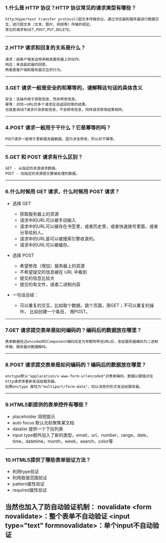 ### 1.什么是 HTTP 协议？HTTP 协议常见的请求类型有哪些？
    http(Hypertext transfer protocol)超文本传输协议，通过浏览器和服务器进行数据交互，进行超文本（文本、图片、视频等）传输的规定。
    常见的请求有GET,POST,PUT,DELETE。
---
### 2.HTTP 请求和回复的关系是什么？
    请求：由客户端发送用来触发服务器上的动作。
    响应：来自副武器的回答。
    两者是客户端和服务器交互的行为。
---
### 3.GET 请求一般是安全的和幂等的，请解释这句话的具体含义
    安全：该操作用于获取信息，而非修改信息。
    幂等：对同一URL的多个请求应该返回同等的结果。
    也就是说GET请求只会获取信息，不会修改信息，同样请求获得结果相同。
---
### 4.POST 请求一般用于干什么？它是幂等的吗？
    POST请求一般用于更新服务器数据，因为涉及修改，所以并不幂等。
---
### 5.GET 和 POST 请求有什么区别？
    GET - 从指定的资源请求数据。
    POST - 向指定的资源提交要被处理的数据。
---
### 6.什么时候用 GET 请求，什么时候用 POST 请求？
+ 选择 GET
    + 获取服务器上的资源
    + 请求中的URL可以被手动输入
    + 请求中的URL可以被存在书签里，或者历史里，或者快速拨号里面，或者分享给别人。
    + 请求中的URL是可以被搜索引擎收录的。
    + 请求中的URL可以被缓存。

+ 选择 POST
    + 希望修改（增加）服务器上的资源
    + 不希望提交的信息被在 URL 中看到
    + 提交的信息比较大
    + 提交的有文件，或者二进制内容
+ 一句话总结：
    + 可以重复的交互，比如取个数据，跳个页面，用GET；不可以重复的操作， 比如创建一个条目， 用POST。
---
### 7.GET 请求提交表单是如何编码的？编码后的数据放在哪里？
    表单数据经过encodeURIComponent编码后变为参数附带在URL后，发给服务器编码为二进制传输，服务器对数据解码。
---
### 8.POST 请求提交表单是如何编码的？编码后的数据放在哪里？
    enctype默认"applacation/x-www-form-urlencoded"对表单编码，数据以键值对在http请求体重新发送给服务器。
    如果enctype 属性为"multipart/form-data"，则以消息的形式发送给服务器。
---
### 9.HTML5新提供的表单控件有哪些？
+ placeholder 简短提示
+ auto focus 默认光标聚焦某文档
+ datalist 提供一个下拉列表
+ input type额外加入了新的类型，email，url，number，range，date，time，datetime，month，week，search，color等
---
### 10.HTML5提供了哪些表单验证方法？
+ 利用type验证
+ 利用取值范围验证
+ pattern属性验证
+ required属性验证

当然也加入了防自动验证机制：
novalidate 
&lt;form novalidate>：整个表单不自动验证
&lt;input type="text" formnovalidate>：单个input不自动验证
---